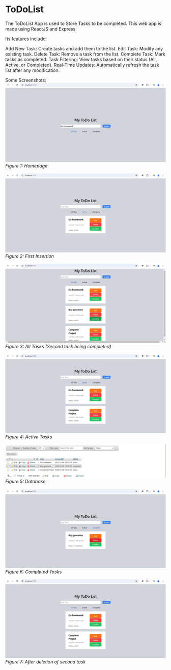 # ToDoList

The ToDoList App is used to Store Tasks to be completed. This web app is made using ReactJS and Express.

Its features include:

Add New Task: Create tasks and add them to the list.
Edit Task: Modify any existing task.
Delete Task: Remove a task from the list.
Complete Task: Mark tasks as completed.
Task Filtering: View tasks based on their status (All, Active, or Completed).
Real-Time Updates: Automatically refresh the task list after any modification.

Some Screenshots:
![Homepage](/todolist/src/assets/p1.png)
*Figure 1: Homepage*

![Homepage](/todolist/src/assets/p2.png)
*Figure 2: First Insertion*

![Homepage](/todolist/src/assets/p4.jpg)
*Figure 3: All Tasks (Second task being completed)*

![Homepage](/todolist/src/assets/p5.jpg)
*Figure 4: Active Tasks*

![Homepage](/todolist/src/assets/p7.JPG)
*Figure 5: Database*

![Homepage](/todolist/src/assets/p8.jpg)
*Figure 6: Completed Tasks*

![Homepage](/todolist/src/assets/p9.jpg)
*Figure 7: After deletion of second task*

